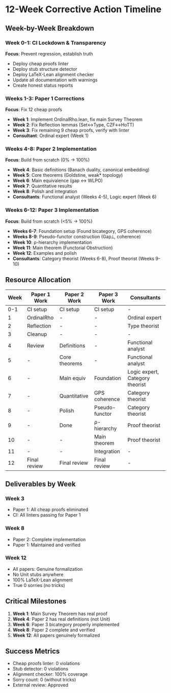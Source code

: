 # 12-Week Corrective Action Timeline

## Week-by-Week Breakdown

### Week 0-1: CI Lockdown & Transparency
**Focus**: Prevent regression, establish truth
- Deploy cheap proofs linter
- Deploy stub structure detector  
- Deploy LaTeX-Lean alignment checker
- Update all documentation with warnings
- Create honest status reports

### Weeks 1-3: Paper 1 Corrections
**Focus**: Fix 12 cheap proofs
- **Week 1**: Implement OrdinalRho.lean, fix main Survey Theorem
- **Week 2**: Fix Reflection lemmas (Set↔Type, CZF↔HoTT)
- **Week 3**: Fix remaining 9 cheap proofs, verify with linter
- **Consultant**: Ordinal expert (Week 1)

### Weeks 4-8: Paper 2 Implementation
**Focus**: Build from scratch (0% → 100%)
- **Week 4**: Basic definitions (Banach duality, canonical embedding)
- **Week 5**: Core theorems (Goldstine, weak* topology)
- **Week 6**: Main equivalence (gap ↔ WLPO)
- **Week 7**: Quantitative results
- **Week 8**: Polish and integration
- **Consultants**: Functional analyst (Weeks 4-5), Logic expert (Week 6)

### Weeks 6-12: Paper 3 Implementation
**Focus**: Build from scratch (<5% → 100%)
- **Weeks 6-7**: Foundation setup (Found bicategory, GPS coherence)
- **Weeks 8-9**: Pseudo-functor construction (Gap⟂, coherence)
- **Week 10**: ρ-hierarchy implementation
- **Week 11**: Main theorem (Functorial Obstruction)
- **Week 12**: Examples and polish
- **Consultants**: Category theorist (Weeks 6-8), Proof theorist (Weeks 9-10)

## Resource Allocation

| Week | Paper 1 Work | Paper 2 Work | Paper 3 Work | Consultants |
|------|--------------|--------------|--------------|-------------|
| 0-1 | CI setup | CI setup | CI setup | - |
| 1 | OrdinalRho | - | - | Ordinal expert |
| 2 | Reflection | - | - | Type theorist |
| 3 | Cleanup | - | - | - |
| 4 | Review | Definitions | - | Functional analyst |
| 5 | - | Core theorems | - | Functional analyst |
| 6 | - | Main equiv | Foundation | Logic expert, Category theorist |
| 7 | - | Quantitative | GPS coherence | Category theorist |
| 8 | - | Polish | Pseudo-functor | Category theorist |
| 9 | - | Done | ρ-hierarchy | Proof theorist |
| 10 | - | - | Main theorem | Proof theorist |
| 11 | - | - | Integration | - |
| 12 | Final review | Final review | Final review | - |

## Deliverables by Week

### Week 3
- Paper 1: All cheap proofs eliminated
- CI: All linters passing for Paper 1

### Week 8  
- Paper 2: Complete implementation
- Paper 1: Maintained and verified

### Week 12
- All papers: Genuine formalization
- No Unit stubs anywhere
- 100% LaTeX-Lean alignment
- True 0 sorries (no tricks)

## Critical Milestones

1. **Week 1**: Main Survey Theorem has real proof
2. **Week 4**: Paper 2 has real definitions (not Unit)
3. **Week 6**: Paper 3 bicategory properly implemented
4. **Week 8**: Paper 2 complete and verified
5. **Week 12**: All papers genuinely formalized

## Success Metrics

- Cheap proofs linter: 0 violations
- Stub detector: 0 violations
- Alignment checker: 100% coverage
- Sorry count: 0 (without tricks)
- External review: Approved